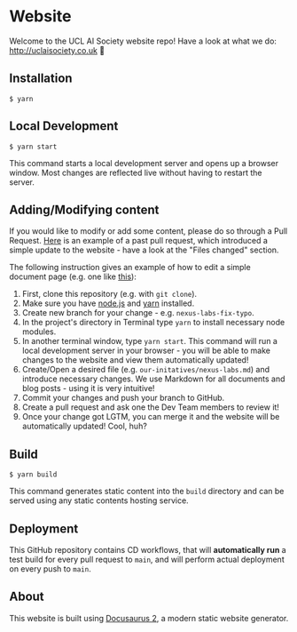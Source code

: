 # Website

Welcome to the UCL AI Society website repo! Have a look at what we do: http://uclaisociety.co.uk 🎉

## Installation

```
$ yarn
```

## Local Development

```
$ yarn start
```

This command starts a local development server and opens up a browser window. Most changes are reflected live without having to restart the server.

## Adding/Modifying content

If you would like to modify or add some content, please do so through a Pull Request. [Here](https://github.com/UCLAIS/UCLAIS.github.io/pull/5) is an example of a past pull request, which introduced a simple update to the website - have a look at the "Files changed" section.

The following instruction gives an example of how to edit a simple document page (e.g. one like [this](https://uclaisociety.co.uk/our-initiatives/nexus-labs/)):

1. First, clone this repository (e.g. with `git clone`).
2. Make sure you have [node.js](https://nodejs.org/en/download/current) and [yarn](https://classic.yarnpkg.com/lang/en/docs/install) installed.
3. Create new branch for your change - e.g. `nexus-labs-fix-typo`.
4. In the project's directory in Terminal type `yarn` to install necessary node modules.
5. In another terminal window, type `yarn start`. This command will run a local development server in your browser - you will be able to make changes to the website and view them automatically updated!
6. Create/Open a desired file (e.g. `our-initatives/nexus-labs.md`) and introduce necessary changes. We use Markdown for all documents and blog posts - using it is very intuitive!
7. Commit your changes and push your branch to GitHub.
8. Create a pull request and ask one the Dev Team members to review it!
9. Once your change got LGTM, you can merge it and the website will be automatically updated! Cool, huh?

## Build

```
$ yarn build
```

This command generates static content into the `build` directory and can be served using any static contents hosting service.

## Deployment

This GitHub repository contains CD workflows, that will **automatically run** a test build for every pull request to `main`, and will perform actual deployment on every push to `main`.

## About

This website is built using [Docusaurus 2](https://docusaurus.io/), a modern static website generator.
